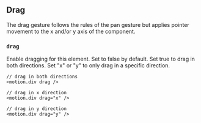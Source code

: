 ## Drag

The drag gesture follows the rules of the pan gesture but applies pointer movement to the x and/or y axis of the component.

### `drag`

Enable dragging for this element. Set to false by default. Set true to drag in both directions. Set "x" or "y" to only drag in a specific direction.

```
// drag in both directions
<motion.div drag /> 
```

```
// drag in x direction
<motion.div drag="x" />
```

```
// drag in y direction
<motion.div drag="y" />
```


